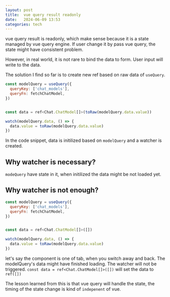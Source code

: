 ```yaml
---
layout: post
title:  vue query result readonly 
date:   2024-06-09 13:53 
categories: tech 
---
```


vue query result is readonly, which make sense because it is a state managed by vue query engine. If user change it by pass vue query, the state might have consistent problem.

However, in real world, it is not rare to bind the data to form. User input will write to the data.

The solution I find so far is to create new ref based on raw data of `useQuery`.

```js
const modelQuery = useQuery({
  queryKey: ['chat_models'],
  queryFn: fetchChatModel,
})


const data = ref<Chat.ChatModel[]>(toRaw(modelQuery.data.value))

watch(modelQuery.data, () => {
  data.value = toRaw(modelQuery.data.value)
})
```

In the code snippet, data is initilized based on `modelQuery` and a watcher is created.

## Why watcher is necessary?

`modeQuery` have state in it, when initilized the data might be not loaded yet.

## Why watcher is not enough?

```js
const modelQuery = useQuery({
  queryKey: ['chat_models'],
  queryFn: fetchChatModel,
})


const data = ref<Chat.ChatModel[]>([])

watch(modelQuery.data, () => {
  data.value = toRaw(modelQuery.data.value)
})
```

let's say the component is one of tab, when you switch away and back. The modelQuery's data might have finished loading. The watcher will not be triggered. `const data = ref<Chat.ChatModel[]>([])` will set the data to `ref([])`

The lesson learned from this is that vue query will handle the state, the timing of the state change is kind of `indepenent` of vue. 